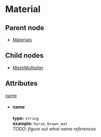 # Material

## Parent node
- [Materials](../../Materials)

## Child nodes
- [MeshMultiplier](MeshMultipliers/MeshMultiplier)

## Attributes
[name](#name)

- #### name  
  **type:**  `string`    
  **example:** `horse_brown_mat`  
  *TODO: figure out what name references*  
